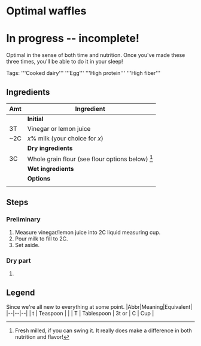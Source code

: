 # Optimal waffles
# In progress -- incomplete!

Optimal in the sense of both time and nutrition. Once you've made these three times, you'll be able to do it in your sleep!

Tags: '''Cooked dairy''' '''Egg''' '''High protein''' '''High fiber'''

## Ingredients
|Amt|Ingredient|
|--|--|
|    | **Initial** |
| 3T | Vinegar or lemon juice|
| ~2C | _x_% milk (your choice for _x_)|
|    | **Dry ingredients** |
| 3C | Whole grain flour (see flour options below) [^1] |
|    | **Wet ingredients** |
|    | **Options** |
|    | 

## Steps
### Preliminary
1. Measure vinegar/lemon juice into 2C liquid measuring cup.
2. Pour milk to fill to 2C.
3. Set aside.
### Dry part
1. 

## Legend
Since we're all new to everything at some point.
|Abbr|Meaning|Equivalent|
|--|--|--|
| t | Teaspoon | |
| T | Tablespoon | 3t or 
| C | Cup | 


[^1]: Fresh milled, if you can swing it. It really does make a difference in both nutrition and flavor!

